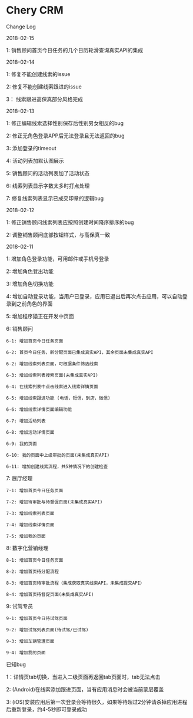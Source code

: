 # Chery CRM

Change Log

2018-02-15

1: 销售顾问首页今日任务的几个日历轮滑查询真实API的集成

2018-02-14

1: 修复不能创建线索的issue

2: 修复不能创建线索跟进的issue

3： 线索跟进高保真部分风格完成

2018-02-13

1: 修正编辑线索选择性别保存后性别男女相反的bug

2: 修正无角色登录APP后无法登录且无法返回的bug

3: 添加登录的timeout

4: 活动列表加默认图展示

5: 销售顾问的活动列表加了活动状态

6: 线索列表显示字数太多时打点处理

7: 修复线索列表显示已成交印章的逻辑bug

2018-02-12

1: 修正销售顾问线索列表应按照创建时间降序排序的bug

2: 调整销售顾问底部按钮样式，与高保真一致


2018-02-11

1: 增加角色登录功能，可用邮件或手机号登录

2: 增加角色登出功能

3: 增加角色切换功能

4: 增加自动登录功能，当用户已登录，应用已退出后再次点击应用，可以自动登录到之前角色的界面

5: 增加程序猿正在开发中页面

6: 销售顾问

	6-1: 增加首页今日任务页面

	6-2: 首页今日任务，新分配页面已集成真实API，其余页面未集成真实API

	6-2: 增加线索列表页面，可根据条件筛选线索

	6-3: 增加线索列表搜索页面(未集成真实API)

	6-4: 在线索列表中点击线索进入线索详情页面

	6-5: 增加线索跟进功能 (电话，短信，到店，微信)

	6-6: 增加线索详情页面编辑功能

	6-7: 增加活动列表

	6-8: 增加活动详情页面

	6-9: 我的页面

	6-10: 我的页面中上级审批的页面(未集成真实API)

	6-11: 增加创建线索流程，共5种情况下的创建检查

7: 展厅经理

	7-1: 增加首页今日任务页面

	7-2: 增加待审批与待督促页面(未集成真实API)

	7-3: 增加线索列表页面

	7-4: 增加线索详情页面

	7-5: 增加我的页面

8: 数字化营销经理

	8-1: 增加首页今日任务页面

	8-2: 增加首页待分配流程

	8-3: 增加首页待审批流程（集成获取真实线索API，未集成提交API）

	8-4: 增加首页待督促页面(未集成真实API)

9: 试驾专员

	9-1: 增加首页今日待试驾页面

	9-2: 增加试驾列表页面(待试驾/已试驾)

	9-3: 增加车辆管理页面

	9-4: 增加我的页面

已知bug

1：详情页tab切换，当进入二级页面再返回tab页面时，tab无法点击

2: (Android)在线索添加跟进页面，当有应用消息时会被当前蒙层覆盖

3: (iOS)安装应用后第一次登录会等待很久，如果等待超过2分钟请杀掉应用进程后重新登录，约4-5秒即可登录成功
